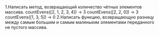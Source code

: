 1.Написать метод, возвращающий количество чётных элементов массива. countEvens([2, 1, 2, 3, 4]) → 3 countEvens([2, 2, 0]) → 3 countEvens([1, 3, 5]) → 0
2.Написать функцию, возвращающую разницу между самым большим и самым маленьким элементами переданного не пустого массива.